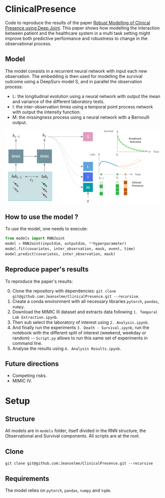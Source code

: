# ClinicalPresence
Code to reproduce the results of the paper [Robust Modelling of Clinical Presence using Deep Joint](http://arxiv.org/abs/2205.13481). This paper shows how modelling the interaction between patient and the healthcare system in a multi task setting might improve both predictive performance and robustness to change in the observational process.

## Model
The model consists in a recurrent neural network with input each new observation. The embedding is then used for modelling the survival outcome using a DeepSurv model S, and in parallel the observation process:
- L: the longitudinal evolution using a neural network with output the mean and variance of the different laboratory tests.
- I: the inter-observation times using a temporal point process network with output the intensity function.
- M: the missingness process using a neural network with a Bernoulli output.

![Model](./images/model.png)

## How to use the model ?
To use the model, one needs to execute:
```python
from models import RNNJoint
model = RNNJoint(inputdim, outputdim, **hyperparameter)
model.fit(covariates, inter_observation, mask, event, time)
model.predict(covariates, inter_observation, mask)
```

## Reproduce paper's results
To reproduce the paper's results:

0. Clone the repository with dependencies: `git clone git@github.com:Jeanselme/ClinicalPresence.git --recursive`.
1. Create a conda environment with all necessary libraries `pytorch`, `pandas`, `numpy`.
2. Download the MIMIC III dataset and extracts data following `1. Temporal Lab Extraction.ipynb`.
3. Then sub select the laboratory of interest using `2. Analysis.ipynb`.
4. And finally run the experiments `3. Death - Survival.ipynb`, run the notebook with the different split of interest (weekend, weekday or random) -- `Script.py` allows to run this same set of experiments in command line.
5. Analyse the results using `4. Analysis Results.ipynb`.
## Future directions
- Competing risks.
- MIMIC IV.

# Setup
## Structure
All models are in `models` folder, itself divided in the RNN structure, the Observational and Survival components. All scripts are at the root.

## Clone
```
git clone git@github.com:Jeanselme/ClinicalPresence.git --recursive
```

## Requirements
The model relies on `pytorch`, `pandas`, `numpy` and `tqdm`.  